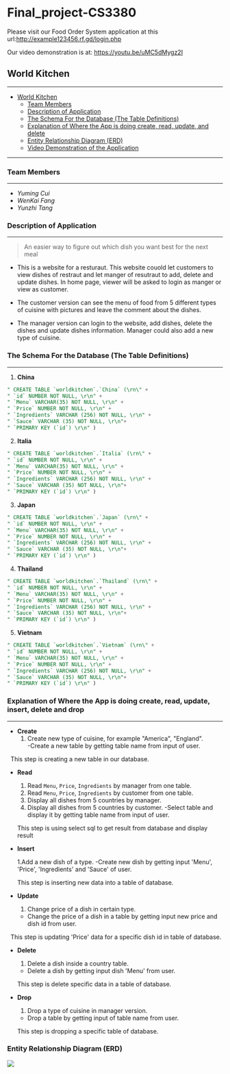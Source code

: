 # Final_project-CS3380

Please visit our Food Order System application at this url:http://example123456.rf.gd/login.php

Our video demonstration is at: https://youtu.be/uMC5dMygz2I

## World Kitchen
---

<!-- TOC -->
- [World Kitchen](#world-kitchen)
   - [Team Members](#team-members)
   - [Description of Application](#description-of-application)
   - [The Schema For the Database (The Table Definitions)](#the-schema-for-the-database-the-table-definitions)
   - [Explanation of Where the App is doing create, read, update, and delete](#explanation-of-where-the-app-is-doing-create-read-update-and-delete)
   - [Entity Relationship Diagram (ERD)](#entity-relationship-diagram-erd)
   - [Video Demonstration of the Application](#video-demonstration-of-the-application)




<!-- /TOC -->

---

### Team Members
---
- *Yuming Cui*
- *WenKai Fang*
- *Yunzhi Tang*



### Description of Application
---

> An easier way to figure out which dish you want best for the next meal

- This is a website for a resturaut. This website couold let customers to view dishes of restraut and let manger of resutraut to add, delete and update dishes. In home page, viewer will be asked to login as manger or view as customer. 

- The customer version can see the menu of food from 5 different types of cuisine with pictures and leave the comment about the dishes.
- The manager version can login to the website, add dishes, delete the dishes and update dishes information. Manager could also add a new type of cuisine.  




### The Schema For the Database (The Table Definitions)
---

1. **China**
```sql
" CREATE TABLE `worldkitchen`.`China` (\rn\" +
" `id` NUMBER NOT NULL, \r\n" +
" `Menu` VARCHAR(35) NOT NULL, \r\n" +
" `Price` NUMBER NOT NULL, \r\n" +
" `Ingredients` VARCHAR (256) NOT NULL, \r\n" +
" `Sauce` VARCHAR (35) NOT NULL, \r\n"+ 
" `PRIMARY KEY (`id`) \r\n" )
```

2. **Italia**
```sql
" CREATE TABLE `worldkitchen`.`Italia` (\rn\" +
" `id` NUMBER NOT NULL, \r\n" +
" `Menu` VARCHAR(35) NOT NULL, \r\n" +
" `Price` NUMBER NOT NULL, \r\n" +
" `Ingredients` VARCHAR (256) NOT NULL, \r\n" +
" `Sauce` VARCHAR (35) NOT NULL, \r\n"+ 
" `PRIMARY KEY (`id`) \r\n" )
```

3. **Japan**
```sql
" CREATE TABLE `worldkitchen`.`Japan` (\rn\" +
" `id` NUMBER NOT NULL, \r\n" +
" `Menu` VARCHAR(35) NOT NULL, \r\n" +
" `Price` NUMBER NOT NULL, \r\n" +
" `Ingredients` VARCHAR (256) NOT NULL, \r\n" +
" `Sauce` VARCHAR (35) NOT NULL, \r\n"+ 
" `PRIMARY KEY (`id`) \r\n" )
```

4. **Thailand**
```sql
" CREATE TABLE `worldkitchen`.`Thailand` (\rn\" +
" `id` NUMBER NOT NULL, \r\n" +
" `Menu` VARCHAR(35) NOT NULL, \r\n" +
" `Price` NUMBER NOT NULL, \r\n" +
" `Ingredients` VARCHAR (256) NOT NULL, \r\n" +
" `Sauce` VARCHAR (35) NOT NULL, \r\n"+ 
" `PRIMARY KEY (`id`) \r\n" )
```

5. **Vietnam**
```sql
" CREATE TABLE `worldkitchen`.`Vietnam` (\rn\" +
" `id` NUMBER NOT NULL, \r\n" +
" `Menu` VARCHAR(35) NOT NULL, \r\n" +
" `Price` NUMBER NOT NULL, \r\n" +
" `Ingredients` VARCHAR (256) NOT NULL, \r\n" +
" `Sauce` VARCHAR (35) NOT NULL, \r\n"+ 
" `PRIMARY KEY (`id`) \r\n" )
```





### Explanation of Where the App is doing create, read, update, insert, delete and drop
---

- **Create** 
   1. Create new type of cuisine, for example "America", "England".  
   -Create a new table by getting table name from input of user. 
   
   This step is creating a new table in our database. 
      
- **Read**
   1. Read `Menu`, `Price`, `Ingredients` by manager from one table.
   2. Read `Menu`, `Price`, `Ingredients` by customer from one table.
   3. Display all dishes from 5 countries by manager. 
   4. Display all dishes from 5 countries by customer.
   -Select table and display it by getting table name from input of user.
   
   This step is using select sql to get result from database and display result
   
- **Insert**

  1.Add a new dish of a type.
  -Create new dish by getting input 'Menu', 'Price', 'Ingredients' and 'Sauce' of user.
  
  This step is inserting new data into a table of database.
  
- **Update**
   1. Change price of a dish in certain type. 
   - Change the price of a dish in a table by getting input new price and dish id from user.
   
   This step is updating 'Price' data for a specific dish id in table of database.
   
 - **Delete**
   1. Delete a dish inside a country table.
   - Delete a dish by getting input dish 'Menu' from user.
   
   This step is delete specific data in a table of database.

 - **Drop**
   1. Drop a type of cuisine in manager version.
   - Drop a table by getting input of table name from user.
   
   This step is dropping a specific table of database.
### Entity Relationship Diagram (ERD)
![](https://drive.google.com/open?id=1r1eMPgvh-M0yNwSh2UDKK_MCmV8hlIwu)
